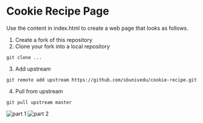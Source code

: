 # Cookie Recipe Page
Use the content in index.html to create a web page that looks as follows.
1. Create a fork of this repository
2. Clone your fork into a local repository
```
git clone ...
```
3. Add upstream
```
git remote add upstream https://github.com/sbunivedu/cookie-recipe.git
```
4. Pull from upstream
```
git pull upstream master
```
![part 1](cookie_recipe_pt1.png)
![part 2](cookie_recipe_pt2.png)
